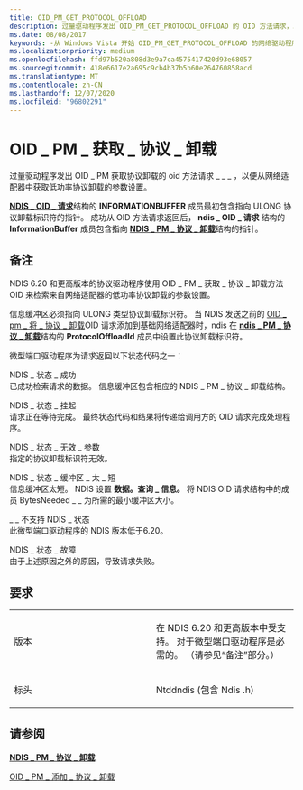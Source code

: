 ```yaml
---
title: OID_PM_GET_PROTOCOL_OFFLOAD
description: 过量驱动程序发出 OID_PM_GET_PROTOCOL_OFFLOAD 的 OID 方法请求，以获取来自网络适配器的低功率协议卸载的参数设置。
ms.date: 08/08/2017
keywords: -从 Windows Vista 开始 OID_PM_GET_PROTOCOL_OFFLOAD 的网络驱动程序
ms.localizationpriority: medium
ms.openlocfilehash: ffd97b520a808d3e9a7ca4575417420d93e68057
ms.sourcegitcommit: 418e6617e2a695c9cb4b37b5b60e264760858acd
ms.translationtype: MT
ms.contentlocale: zh-CN
ms.lasthandoff: 12/07/2020
ms.locfileid: "96802291"
---
```

# <a name="oid_pm_get_protocol_offload"></a>OID \_ PM \_ 获取 \_ 协议 \_ 卸载


过量驱动程序发出 OID \_ PM 获取协议卸载的 oid 方法请求 \_ \_ \_ ，以便从网络适配器中获取低功率协议卸载的参数设置。

[**NDIS \_ OID \_ 请求**](/windows-hardware/drivers/ddi/ndis/ns-ndis-_ndis_oid_request)结构的 **INFORMATIONBUFFER** 成员最初包含指向 ULONG 协议卸载标识符的指针。 成功从 OID 方法请求返回后， **ndis \_ OID \_ 请求** 结构的 **InformationBuffer** 成员包含指向 [**NDIS \_ PM \_ 协议 \_ 卸载**](/windows-hardware/drivers/ddi/ntddndis/ns-ntddndis-_ndis_pm_protocol_offload)结构的指针。

<a name="remarks"></a>备注
-------

NDIS 6.20 和更高版本的协议驱动程序使用 OID \_ PM \_ 获取 \_ 协议 \_ 卸载方法 OID 来检索来自网络适配器的低功率协议卸载的参数设置。

信息缓冲区必须指向 ULONG 类型协议卸载标识符。 当 NDIS 发送之前的 [OID \_ pm \_ 将 \_ 协议 \_ 卸载](oid-pm-add-protocol-offload.md)OID 请求添加到基础网络适配器时，ndis 在 [**ndis \_ PM \_ 协议 \_ 卸载**](/windows-hardware/drivers/ddi/ntddndis/ns-ntddndis-_ndis_pm_protocol_offload)结构的 **ProtocolOffloadId** 成员中设置此协议卸载标识符。

微型端口驱动程序为请求返回以下状态代码之一：

<a href="" id="ndis-status-success"></a>NDIS \_ 状态 \_ 成功  
已成功检索请求的数据。 信息缓冲区包含相应的 NDIS \_ PM \_ 协议 \_ 卸载结构。

<a href="" id="ndis-status-pending"></a>NDIS \_ 状态 \_ 挂起  
请求正在等待完成。 最终状态代码和结果将传递给调用方的 OID 请求完成处理程序。

<a href="" id="ndis-status-invalid-parameter"></a>NDIS \_ 状态 \_ 无效 \_ 参数  
指定的协议卸载标识符无效。

<a href="" id="ndis-status-buffer-too-short"></a>NDIS \_ 状态 \_ 缓冲区 \_ 太 \_ 短  
信息缓冲区太短。 NDIS 设置 **数据。查询 \_ 信息。** 将 NDIS OID 请求结构中的成员 BytesNeeded \_ \_ 为所需的最小缓冲区大小。

<a href="" id="ndis-status-not-supported"></a>\_ \_ 不支持 NDIS \_ 状态  
此微型端口驱动程序的 NDIS 版本低于6.20。

<a href="" id="ndis-status-failure"></a>NDIS \_ 状态 \_ 故障  
由于上述原因之外的原因，导致请求失败。

<a name="requirements"></a>要求
------------

<table>
<colgroup>
<col width="50%" />
<col width="50%" />
</colgroup>
<tbody>
<tr class="odd">
<td><p>版本</p></td>
<td><p>在 NDIS 6.20 和更高版本中受支持。 对于微型端口驱动程序是必需的。 （请参见“备注”部分。）</p></td>
</tr>
<tr class="even">
<td><p>标头</p></td>
<td>Ntddndis (包含 Ndis .h) </td>
</tr>
</tbody>
</table>

## <a name="see-also"></a>请参阅


[**NDIS \_ PM \_ 协议 \_ 卸载**](/windows-hardware/drivers/ddi/ntddndis/ns-ntddndis-_ndis_pm_protocol_offload)

[OID \_ PM \_ 添加 \_ 协议 \_ 卸载](oid-pm-add-protocol-offload.md)

 

